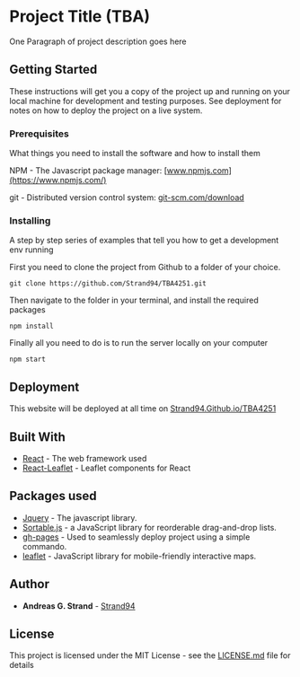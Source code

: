 # Project Title (TBA)

One Paragraph of project description goes here

## Getting Started

These instructions will get you a copy of the project up and running on your local machine for development and testing purposes. See deployment for notes on how to deploy the project on a live system.

### Prerequisites

What things you need to install the software and how to install them

NPM - The Javascript package manager: [www.npmjs.com](https://www.npmjs.com/)

git - Distributed version control system: [git-scm.com/download](https://git-scm.com/downloads)


### Installing

A step by step series of examples that tell you how to get a development env running

First you need to clone the project from Github to a folder of your choice.

```
git clone https://github.com/Strand94/TBA4251.git
```
Then navigate to the folder in your terminal, and install the required packages

```
npm install
```
Finally all you need to do is to run the server locally on your computer

```
npm start
```


## Deployment

This website will be deployed at all time on [Strand94.Github.io/TBA4251](https://strand94.github.io/TBA4251)

## Built With

* [React](https://reactjs.org/docs/getting-started.html) - The web framework used
* [React-Leaflet](https://react-leaflet.js.org/) - Leaflet components for React

## Packages used
* [Jquery](https://jquery.com/) - The javascript library.
* [Sortable.js](https://github.com/RubaXa/Sortable) - a JavaScript library for reorderable drag-and-drop lists.
* [gh-pages](https://www.npmjs.com/package/gh-pages/) - Used to seamlessly deploy project using a simple commando.
* [leaflet](https://leafletjs.com/download.html) -  JavaScript library for mobile-friendly interactive maps.

## Author

* **Andreas G. Strand** - [Strand94](https://github.com/Strand94)

## License

This project is licensed under the MIT License - see the [LICENSE.md](LICENSE.md) file for details


